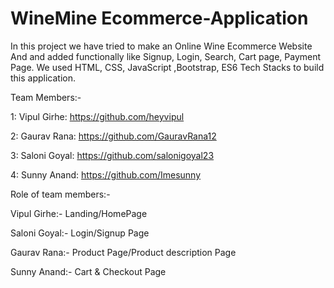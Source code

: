 # WineMine Ecommerce-Application

In this project we have tried to make an Online Wine Ecommerce Website And and added functionally like Signup, Login, Search, Cart page, Payment Page. We used HTML, CSS, JavaScript ,Bootstrap, ES6 Tech Stacks to build this application.

Team Members:-

1: Vipul Girhe:  https://github.com/heyvipul

2: Gaurav Rana:  https://github.com/GauravRana12

3: Saloni Goyal:  https://github.com/salonigoyal23

4: Sunny Anand:  https://github.com/Imesunny

Role of team members:-

Vipul Girhe:- Landing/HomePage

Saloni Goyal:- Login/Signup Page

Gaurav Rana:- Product Page/Product description Page
 
Sunny Anand:- Cart & Checkout Page
